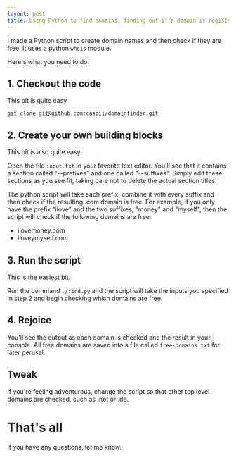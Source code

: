 ```yaml
---
layout: post
title: Using Python to find domains; finding out if a domain is registered
---
```

I made a Python script to create domain names and then check if they are free. It uses a python `whois` module.

Here's what you need to do.

## 1. Checkout the code
This bit is quite easy

`git clone git@github.com:caspii/domainfinder.git`

## 2. Create your own building blocks
This bit is also quite easy.

Open the file `input.txt` in your favorite text editor. You'll see that it contains a section called "--prefixes" and one called "--suffixes". Simply edit these sections as you see fit, taking care not to delete the actual section titles.

The python script will take each prefix, combine it with every suffix and then check if the resulting .com domain is free. For example, if you only have the prefix "ilove" and the two suffixes, "money" and "myself", then the script will check if the following domains are free:

* ilovemoney.com
* iloveymyself.com


## 3. Run the script
This is the easiest bit.

Run the command `./find.py` and the script will take the inputs you specified in step 2 and begin checking which domains are free.

## 4. Rejoice
You'll see the output as each domain is checked and the result in your console. All free domains are saved into a file called `free-domains.txt` for later perusal.

## Tweak
If you're feeling adventurous, change the script so that other top level domains are checked, such as .net or .de.

# That's all
If you have any questions, let me know.
